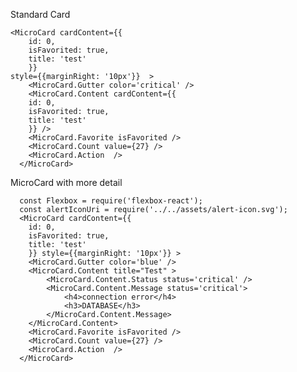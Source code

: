 Standard Card
     
    <MicroCard cardContent={{
        id: 0,
        isFavorited: true,
        title: 'test'
        }} 
    style={{marginRight: '10px'}}  >
        <MicroCard.Gutter color='critical' />
        <MicroCard.Content cardContent={{
        id: 0,
        isFavorited: true,
        title: 'test'
        }} />
        <MicroCard.Favorite isFavorited />
        <MicroCard.Count value={27} />
        <MicroCard.Action  />
      </MicroCard>

MicroCard with more detail

      const Flexbox = require('flexbox-react');
      const alertIconUri = require('../../assets/alert-icon.svg');
      <MicroCard cardContent={{
        id: 0,
        isFavorited: true,
        title: 'test'
        }} style={{marginRight: '10px'}} >
        <MicroCard.Gutter color='blue' />
        <MicroCard.Content title="Test" >
            <MicroCard.Content.Status status='critical' />
            <MicroCard.Content.Message status='critical'>
                <h4>connection error</h4>
                <h3>DATABASE</h3>
            </MicroCard.Content.Message>
        </MicroCard.Content>
        <MicroCard.Favorite isFavorited />
        <MicroCard.Count value={27} />
        <MicroCard.Action  />
      </MicroCard>
